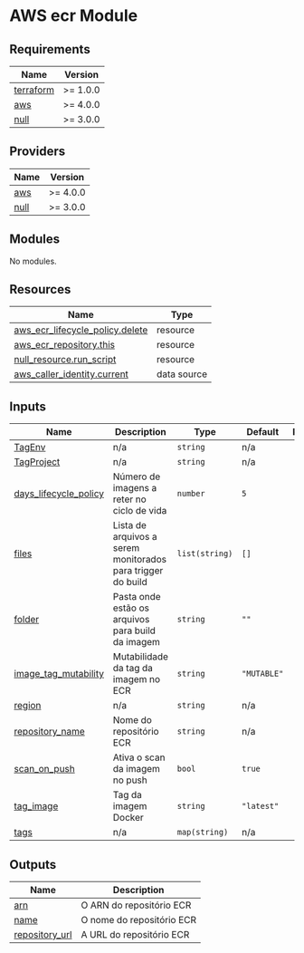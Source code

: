 # AWS ecr Module

## Requirements

| Name | Version |
|------|---------|
| <a name="requirement_terraform"></a> [terraform](#requirement\_terraform) | >= 1.0.0 |
| <a name="requirement_aws"></a> [aws](#requirement\_aws) | >= 4.0.0 |
| <a name="requirement_null"></a> [null](#requirement\_null) | >= 3.0.0 |

## Providers

| Name | Version |
|------|---------|
| <a name="provider_aws"></a> [aws](#provider\_aws) | >= 4.0.0 |
| <a name="provider_null"></a> [null](#provider\_null) | >= 3.0.0 |

## Modules

No modules.

## Resources

| Name | Type |
|------|------|
| [aws_ecr_lifecycle_policy.delete](https://registry.terraform.io/providers/hashicorp/aws/latest/docs/resources/ecr_lifecycle_policy) | resource |
| [aws_ecr_repository.this](https://registry.terraform.io/providers/hashicorp/aws/latest/docs/resources/ecr_repository) | resource |
| [null_resource.run_script](https://registry.terraform.io/providers/hashicorp/null/latest/docs/resources/resource) | resource |
| [aws_caller_identity.current](https://registry.terraform.io/providers/hashicorp/aws/latest/docs/data-sources/caller_identity) | data source |

## Inputs

| Name | Description | Type | Default | Required |
|------|-------------|------|---------|:--------:|
| <a name="input_TagEnv"></a> [TagEnv](#input\_TagEnv) | n/a | `string` | n/a | yes |
| <a name="input_TagProject"></a> [TagProject](#input\_TagProject) | n/a | `string` | n/a | yes |
| <a name="input_days_lifecycle_policy"></a> [days\_lifecycle\_policy](#input\_days\_lifecycle\_policy) | Número de imagens a reter no ciclo de vida | `number` | `5` | no |
| <a name="input_files"></a> [files](#input\_files) | Lista de arquivos a serem monitorados para trigger do build | `list(string)` | `[]` | no |
| <a name="input_folder"></a> [folder](#input\_folder) | Pasta onde estão os arquivos para build da imagem | `string` | `""` | no |
| <a name="input_image_tag_mutability"></a> [image\_tag\_mutability](#input\_image\_tag\_mutability) | Mutabilidade da tag da imagem no ECR | `string` | `"MUTABLE"` | no |
| <a name="input_region"></a> [region](#input\_region) | n/a | `string` | n/a | yes |
| <a name="input_repository_name"></a> [repository\_name](#input\_repository\_name) | Nome do repositório ECR | `string` | n/a | yes |
| <a name="input_scan_on_push"></a> [scan\_on\_push](#input\_scan\_on\_push) | Ativa o scan da imagem no push | `bool` | `true` | no |
| <a name="input_tag_image"></a> [tag\_image](#input\_tag\_image) | Tag da imagem Docker | `string` | `"latest"` | no |
| <a name="input_tags"></a> [tags](#input\_tags) | n/a | `map(string)` | n/a | yes |

## Outputs

| Name | Description |
|------|-------------|
| <a name="output_arn"></a> [arn](#output\_arn) | O ARN do repositório ECR |
| <a name="output_name"></a> [name](#output\_name) | O nome do repositório ECR |
| <a name="output_repository_url"></a> [repository\_url](#output\_repository\_url) | A URL do repositório ECR |
